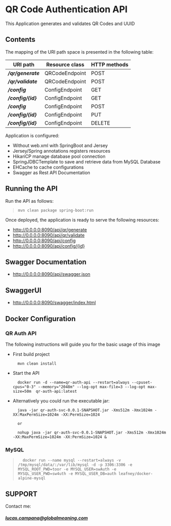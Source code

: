 QR Code Authentication API
==========================================================

This Application generates and validates QR Codes and UUID 

Contents
--------

The mapping of the URI path space is presented in the following table:

URI path                        | Resource class            | HTTP methods
------------------------------- | ------------------------- | --------------
**_/qr/generate_**              | QRCodeEndpoint            | POST
**_/qr/validate_**              | QRCodeEndpoint            | POST
**_/config_**                   | ConfigEndpoint            | GET
**_/config/{id}_**              | ConfigEndpoint            | GET
**_/config_**                   | ConfigEndpoint            | POST
**_/config/{id}_**              | ConfigEndpoint            | PUT
**_/config/{id}_**              | ConfigEndpoint            | DELETE

Application is configured:

- Without web.xml with SpringBoot and Jersey
- Jersey/Spring annotations registers resources
- HikariCP manage database pool connection
- SpringJDBCTemplate to save and retrieve data from MySQL Database 
- EHCache to cache configurations
- Swagger as Rest API Documentation

Running the API
-------------------

Run the API as follows:

>     mvn clean package spring-boot:run

Once deployed, the application is ready to serve the following resources:

-   <http://0.0.0.0:8090/api/qr/generate>
-   <http://0.0.0.0:8090/api/qr/validate>
-   <http://0.0.0.0:8090/api/config>
-   <http://0.0.0.0:8090/api/config/{id}>


Swagger Documentation
---------------------

- <http://0.0.0.0:8090/api/swagger.json>

SwaggerUI
---------------------

- <http://0.0.0.0:8090/swagger/index.html>


Docker Configuration
---------------------

### QR Auth API

The following instructions will guide you for the basic usage of this image

* First build project
    
        mvn clean install

* Start the API

		docker run -d --name=qr-auth-api --restart=always --cpuset-cpus="0-3" --memory="2048m" --log-opt max-file=3 --log-opt max-size=50m  qr-auth-api:latest


* Alternatively you could run the executable jar: 

        java -jar qr-auth-svc-0.0.1-SNAPSHOT.jar -Xms512m -Xmx1024m -XX:MaxPermSize=1024m -XX:PermSize=1024
    
        or
    
        nohup java -jar qr-auth-svc-0.0.1-SNAPSHOT.jar -Xms512m -Xmx1024m -XX:MaxPermSize=1024m -XX:PermSize=1024 &        


### MySQL

>       docker run --name mysql --restart=always -v /tmp/mysql/data/:/var/lib/mysql -d -p 3306:3306 -e MYSQL_ROOT_PWD=toor -e MYSQL_USER=swAuth -e MYSQL_USER_PWD=sw4uth -e MYSQL_USER_DB=auth leafney/docker-alpine-mysql


SUPPORT
---------------------

Contact me:  
##### lucas.campana@globalmeaning.com 
